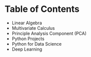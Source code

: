 # Table of Contents
- Linear Algebra
- Multivariate Calculus
- Principle Analysis Component (PCA)
- Python Projects
- Python for Data Science
- Deep Learning


